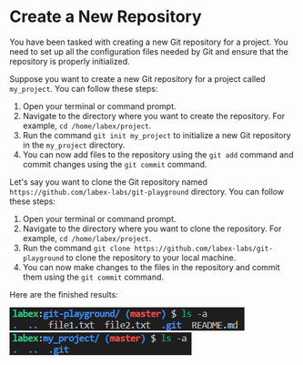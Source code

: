 # Create a New Repository

You have been tasked with creating a new Git repository for a project. You need to set up all the configuration files needed by Git and ensure that the repository is properly initialized.

Suppose you want to create a new Git repository for a project called `my_project`. You can follow these steps:

1. Open your terminal or command prompt.
2. Navigate to the directory where you want to create the repository. For example, `cd /home/labex/project`.
3. Run the command `git init my_project` to initialize a new Git repository in the `my_project` directory.
4. You can now add files to the repository using the `git add` command and commit changes using the `git commit` command.

Let's say you want to clone the Git repository named `https://github.com/labex-labs/git-playground` directory. You can follow these steps:

1. Open your terminal or command prompt.
2. Navigate to the directory where you want to clone the repository. For example, `cd /home/labex/project`.
3. Run the command `git clone https://github.com/labex-labs/git-playground` to clone the repository to your local machine.
4. You can now make changes to the files in the repository and commit them using the `git commit` command.

Here are the finished results:

![<result>](assets/challenge-create-repo-step1-1.png)
![<result>](assets/challenge-create-repo-step1-2.png)
